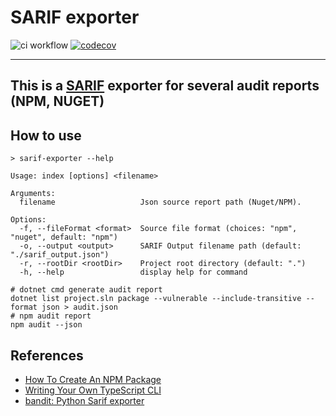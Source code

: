 # SARIF exporter

![ci workflow](https://github.com/Fazzani/sarif-exporter/actions/workflows/ci.yaml/badge.svg)
[![codecov](https://codecov.io/github/Fazzani/sarif-exporter/graph/badge.svg?token=k96Il1KJ94)](https://codecov.io/github/Fazzani/sarif-exporter)

---

## This is a [SARIF](https://sarifweb.azurewebsites.net/) exporter for several audit reports (NPM, NUGET)

## How to use

```shell
> sarif-exporter --help

Usage: index [options] <filename>

Arguments:
  filename                   Json source report path (Nuget/NPM).

Options:
  -f, --fileFormat <format>  Source file format (choices: "npm", "nuget", default: "npm")
  -o, --output <output>      SARIF Output filename path (default: "./sarif_output.json")
  -r, --rootDir <rootDir>    Project root directory (default: ".")
  -h, --help                 display help for command
```

```shell
# dotnet cmd generate audit report
dotnet list project.sln package --vulnerable --include-transitive --format json > audit.json
# npm audit report
npm audit --json
```

## References

- [How To Create An NPM Package](https://www.totaltypescript.com/how-to-create-an-npm-package)
- [Writing Your Own TypeScript CLI](https://dawchihliou.github.io/articles/writing-your-own-typescript-cli)
- [bandit: Python Sarif exporter](https://bandit.readthedocs.io/)
